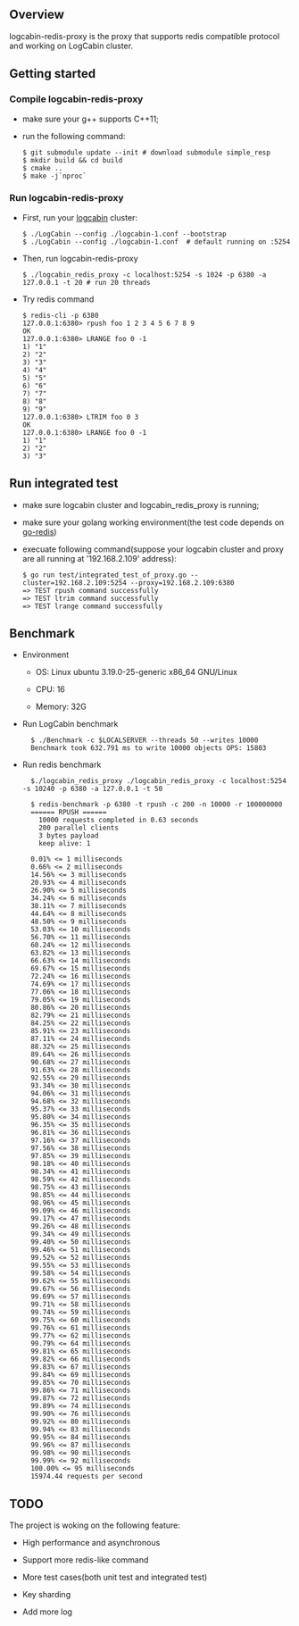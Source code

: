 ## Overview

logcabin-redis-proxy is the proxy that supports redis compatible protocol and working on LogCabin cluster.

## Getting started

### Compile logcabin-redis-proxy

- make sure your g++ supports C++11;

- run the following command:

      $ git submodule update --init # download submodule simple_resp 
      $ mkdir build && cd build
      $ cmake ..
      $ make -j`nproc`
      
### Run logcabin-redis-proxy

- First, run your [logcabin](https://github.com/tigerzhang/logcabin) cluster:

      $ ./LogCabin --config ./logcabin-1.conf --bootstrap
      $ ./LogCabin --config ./logcabin-1.conf  # default running on :5254
      
- Then, run logcabin-redis-proxy

      $ ./logcabin_redis_proxy -c localhost:5254 -s 1024 -p 6380 -a 127.0.0.1 -t 20 # run 20 threads
      
- Try redis command

      $ redis-cli -p 6380
      127.0.0.1:6380> rpush foo 1 2 3 4 5 6 7 8 9
      OK
      127.0.0.1:6380> LRANGE foo 0 -1
      1) "1"
      2) "2"
      3) "3"
      4) "4"
      5) "5"
      6) "6"
      7) "7"
      8) "8"
      9) "9"
      127.0.0.1:6380> LTRIM foo 0 3
      OK
      127.0.0.1:6380> LRANGE foo 0 -1
      1) "1"
      2) "2"
      3) "3"

## Run integrated test

- make sure logcabin cluster and logcabin_redis_proxy is running;

- make sure your golang working environment(the test code depends on [go-redis](https://github.com/go-redis/redis))

- execuate following command(suppose your logcabin cluster and proxy are all running at '192.168.2.109' address):

      $ go run test/integrated_test_of_proxy.go --cluster=192.168.2.109:5254 --proxy=192.168.2.109:6380
      => TEST rpush command successfully
      => TEST ltrim command successfully
      => TEST lrange command successfully

## Benchmark

- Environment

    - OS: Linux ubuntu 3.19.0-25-generic x86_64 GNU/Linux
    
    - CPU: 16
    
    - Memory: 32G
    
- Run LogCabin benchmark
    
        $ ./Benchmark -c $LOCALSERVER --threads 50 --writes 10000
        Benchmark took 632.791 ms to write 10000 objects OPS: 15803
        
- Run redis benchmark

        $./logcabin_redis_proxy ./logcabin_redis_proxy -c localhost:5254 -s 10240 -p 6380 -a 127.0.0.1 -t 50
        
        $ redis-benchmark -p 6380 -t rpush -c 200 -n 10000 -r 100000000
        ====== RPUSH ======
          10000 requests completed in 0.63 seconds
          200 parallel clients
          3 bytes payload
          keep alive: 1
        
        0.01% <= 1 milliseconds
        0.66% <= 2 milliseconds
        14.56% <= 3 milliseconds
        20.93% <= 4 milliseconds
        26.90% <= 5 milliseconds
        34.24% <= 6 milliseconds
        38.11% <= 7 milliseconds
        44.64% <= 8 milliseconds
        48.50% <= 9 milliseconds
        53.03% <= 10 milliseconds
        56.70% <= 11 milliseconds
        60.24% <= 12 milliseconds
        63.82% <= 13 milliseconds
        66.63% <= 14 milliseconds
        69.67% <= 15 milliseconds
        72.24% <= 16 milliseconds
        74.69% <= 17 milliseconds
        77.06% <= 18 milliseconds
        79.05% <= 19 milliseconds
        80.86% <= 20 milliseconds
        82.79% <= 21 milliseconds
        84.25% <= 22 milliseconds
        85.91% <= 23 milliseconds
        87.11% <= 24 milliseconds
        88.32% <= 25 milliseconds
        89.64% <= 26 milliseconds
        90.68% <= 27 milliseconds
        91.63% <= 28 milliseconds
        92.55% <= 29 milliseconds
        93.34% <= 30 milliseconds
        94.06% <= 31 milliseconds
        94.68% <= 32 milliseconds
        95.37% <= 33 milliseconds
        95.80% <= 34 milliseconds
        96.35% <= 35 milliseconds
        96.81% <= 36 milliseconds
        97.16% <= 37 milliseconds
        97.56% <= 38 milliseconds
        97.85% <= 39 milliseconds
        98.18% <= 40 milliseconds
        98.34% <= 41 milliseconds
        98.59% <= 42 milliseconds
        98.75% <= 43 milliseconds
        98.85% <= 44 milliseconds
        98.96% <= 45 milliseconds
        99.09% <= 46 milliseconds
        99.17% <= 47 milliseconds
        99.26% <= 48 milliseconds
        99.34% <= 49 milliseconds
        99.40% <= 50 milliseconds
        99.46% <= 51 milliseconds
        99.52% <= 52 milliseconds
        99.55% <= 53 milliseconds
        99.58% <= 54 milliseconds
        99.62% <= 55 milliseconds
        99.67% <= 56 milliseconds
        99.69% <= 57 milliseconds
        99.71% <= 58 milliseconds
        99.74% <= 59 milliseconds
        99.75% <= 60 milliseconds
        99.76% <= 61 milliseconds
        99.77% <= 62 milliseconds
        99.79% <= 64 milliseconds
        99.81% <= 65 milliseconds
        99.82% <= 66 milliseconds
        99.83% <= 67 milliseconds
        99.84% <= 69 milliseconds
        99.85% <= 70 milliseconds
        99.86% <= 71 milliseconds
        99.87% <= 72 milliseconds
        99.89% <= 74 milliseconds
        99.90% <= 76 milliseconds
        99.92% <= 80 milliseconds
        99.94% <= 83 milliseconds
        99.95% <= 84 milliseconds
        99.96% <= 87 milliseconds
        99.98% <= 90 milliseconds
        99.99% <= 92 milliseconds
        100.00% <= 95 milliseconds
        15974.44 requests per second
    
 
## TODO

The project is woking on the following feature:

- High performance and asynchronous

- Support more redis-like command

- More test cases(both unit test and integrated test)

- Key sharding

- Add more log
